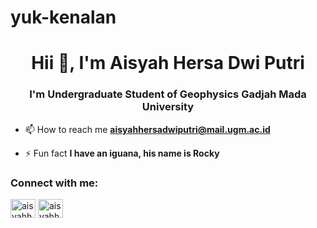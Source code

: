 # yuk-kenalan
<h1 align="center">Hii 👋, I'm Aisyah Hersa Dwi Putri</h1>
<h3 align="center">I'm Undergraduate Student of Geophysics Gadjah Mada University</h3>

- 📫 How to reach me **aisyahhersadwiputri@mail.ugm.ac.id**

- ⚡ Fun fact **I have an iguana, his name is Rocky**

<h3 align="left">Connect with me:</h3>
<p align="left">
<a href="https://linkedin.com/in/aisyahhersadwiputri" target="blank"><img align="center" src="https://raw.githubusercontent.com/rahuldkjain/github-profile-readme-generator/master/src/images/icons/Social/linked-in-alt.svg" alt="aisyahhersadwiputri" height="30" width="40" /></a>
<a href="https://instagram.com/aisyahhersaa" target="blank"><img align="center" src="https://raw.githubusercontent.com/rahuldkjain/github-profile-readme-generator/master/src/images/icons/Social/instagram.svg" alt="aisyahhersaa" height="30" width="40" /></a>
</p>
